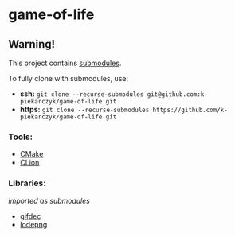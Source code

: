 # game-of-life

## Warning!
This project contains [submodules](https://git-scm.com/book/en/v2/Git-Tools-Submodules).

To fully clone with submodules, use:
* **ssh:** `git clone --recurse-submodules git@github.com:k-piekarczyk/game-of-life.git`
* **https:** `git clone --recurse-submodules https://github.com/k-piekarczyk/game-of-life.git`

### Tools:
* [CMake](https://cmake.org/)
* [CLion](https://www.jetbrains.com/clion/)

### Libraries:
 _imported as submodules_
* [gifdec](https://github.com/lecram/gifdec)
* [lodepng](https://github.com/lvandeve/lodepng)
